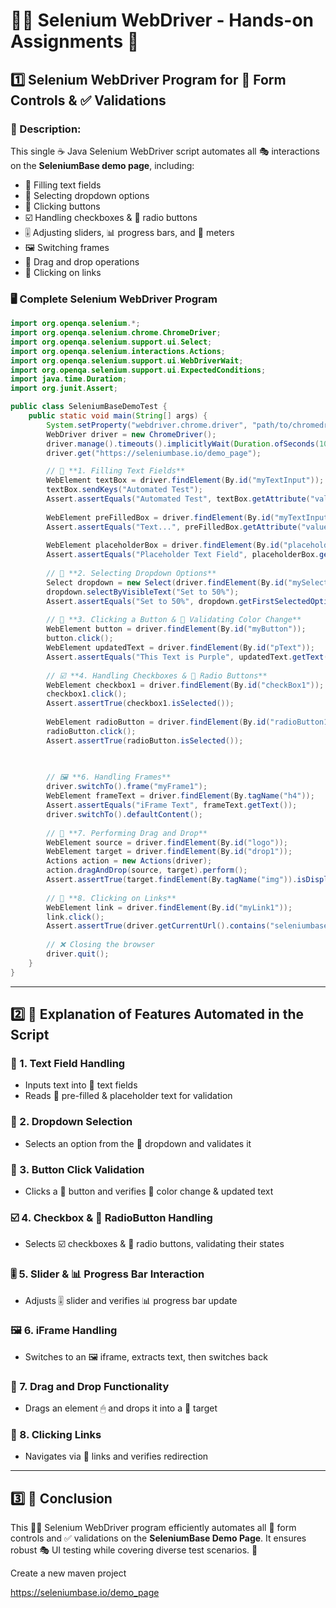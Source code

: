 # 🕵️‍♂️ Selenium WebDriver - Hands-on Assignments 🚀

## 1️⃣ Selenium WebDriver Program for 📝 Form Controls & ✅ Validations

### 📌 Description:
This single ☕ Java Selenium WebDriver script automates all 🎭 interactions on the **SeleniumBase demo page**, including:
- 📝 Filling text fields
- 📂 Selecting dropdown options
- 🔘 Clicking buttons
- ☑️ Handling checkboxes & 🎯 radio buttons
- 🎚 Adjusting sliders, 📊 progress bars, and 📏 meters
- 🖼 Switching frames
- 🎯 Drag and drop operations
- 🔗 Clicking on links

### **🖥 Complete Selenium WebDriver Program**
```java
import org.openqa.selenium.*;
import org.openqa.selenium.chrome.ChromeDriver;
import org.openqa.selenium.support.ui.Select;
import org.openqa.selenium.interactions.Actions;
import org.openqa.selenium.support.ui.WebDriverWait;
import org.openqa.selenium.support.ui.ExpectedConditions;
import java.time.Duration;
import org.junit.Assert;

public class SeleniumBaseDemoTest {
    public static void main(String[] args) {
        System.setProperty("webdriver.chrome.driver", "path/to/chromedriver");
        WebDriver driver = new ChromeDriver();
        driver.manage().timeouts().implicitlyWait(Duration.ofSeconds(10));
        driver.get("https://seleniumbase.io/demo_page");

        // 📝 **1. Filling Text Fields**
        WebElement textBox = driver.findElement(By.id("myTextInput"));
        textBox.sendKeys("Automated Test");
        Assert.assertEquals("Automated Test", textBox.getAttribute("value"));
        
        WebElement preFilledBox = driver.findElement(By.id("myTextInput2"));
        Assert.assertEquals("Text...", preFilledBox.getAttribute("value"));
        
        WebElement placeholderBox = driver.findElement(By.id("placeholderText"));
        Assert.assertEquals("Placeholder Text Field", placeholderBox.getAttribute("placeholder"));
        
        // 📂 **2. Selecting Dropdown Options**
        Select dropdown = new Select(driver.findElement(By.id("mySelect")));
        dropdown.selectByVisibleText("Set to 50%");
        Assert.assertEquals("Set to 50%", dropdown.getFirstSelectedOption().getText());
        
        // 🔘 **3. Clicking a Button & 🎨 Validating Color Change**
        WebElement button = driver.findElement(By.id("myButton"));
        button.click();
        WebElement updatedText = driver.findElement(By.id("pText"));
        Assert.assertEquals("This Text is Purple", updatedText.getText());
        
        // ☑️ **4. Handling Checkboxes & 🎯 Radio Buttons**
        WebElement checkbox1 = driver.findElement(By.id("checkBox1"));
        checkbox1.click();
        Assert.assertTrue(checkbox1.isSelected());
        
        WebElement radioButton = driver.findElement(By.id("radioButton1"));
        radioButton.click();
        Assert.assertTrue(radioButton.isSelected());
        

        
        // 🖼 **6. Handling Frames**
        driver.switchTo().frame("myFrame1");
        WebElement frameText = driver.findElement(By.tagName("h4"));
        Assert.assertEquals("iFrame Text", frameText.getText());
        driver.switchTo().defaultContent();
        
        // 🎯 **7. Performing Drag and Drop**
        WebElement source = driver.findElement(By.id("logo"));
        WebElement target = driver.findElement(By.id("drop1"));
        Actions action = new Actions(driver);
        action.dragAndDrop(source, target).perform();
        Assert.assertTrue(target.findElement(By.tagName("img")).isDisplayed());
        
        // 🔗 **8. Clicking on Links**
        WebElement link = driver.findElement(By.id("myLink1"));
        link.click();
        Assert.assertTrue(driver.getCurrentUrl().contains("seleniumbase.com"));
        
        // ❌ Closing the browser
        driver.quit();
    }
}
```

---

## 2️⃣ 🧐 Explanation of Features Automated in the Script
### **📝 1. Text Field Handling**
- Inputs text into 📝 text fields
- Reads 📖 pre-filled & placeholder text for validation

### **📂 2. Dropdown Selection**
- Selects an option from the 📂 dropdown and validates it

### **🔘 3. Button Click Validation**
- Clicks a 🔘 button and verifies 🎨 color change & updated text

### **☑️ 4. Checkbox & 🎯 RadioButton Handling**
- Selects ☑️ checkboxes & 🎯 radio buttons, validating their states

### **🎚 5. Slider & 📊 Progress Bar Interaction**
- Adjusts 🎚 slider and verifies 📊 progress bar update

### **🖼 6. iFrame Handling**
- Switches to an 🖼 iframe, extracts text, then switches back

### **🎯 7. Drag and Drop Functionality**
- Drags an element 🖱 and drops it into a 🎯 target

### **🔗 8. Clicking Links**
- Navigates via 🔗 links and verifies redirection

---

## 3️⃣ 🎉 Conclusion
This 🕵️‍♂️ Selenium WebDriver program efficiently automates all 📝 form controls and ✅ validations on the **SeleniumBase Demo Page**. It ensures robust 🎭 UI testing while covering diverse test scenarios. 🚀



Create  a new maven project


https://seleniumbase.io/demo_page

